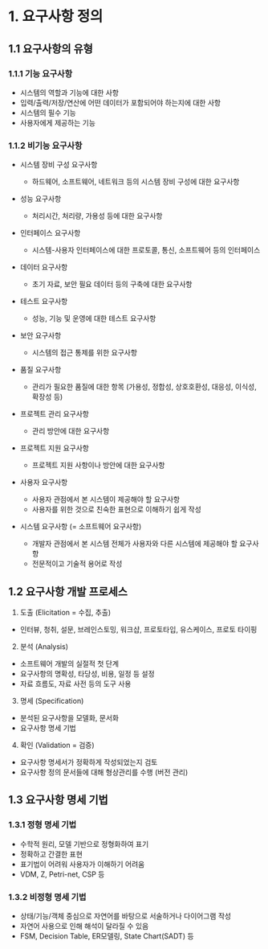 # 1. 요구사항 정의
## 1.1 요구사항의 유형
### 1.1.1 기능 요구사항
- 시스템의 역할과 기능에 대한 사항
- 입력/출력/저장/연산에 어떤 데이터가 포함되어야 하는지에 대한 사항
- 시스템의 필수 기능
- 사용자에게 제공하는 기능

### 1.1.2 비기능 요구사항
- 시스템 장비 구성 요구사항
	+ 하드웨어, 소프트웨어, 네트워크 등의 시스템 장비 구성에 대한 요구사항

- 성능 요구사항
	+ 처리시간, 처리량, 가용성 등에 대한 요구사항

- 인터페이스 요구사항
	+ 시스템-사용자 인터페이스에 대한 프로토콜, 통신, 소프트웨어 등의 인터페이스

- 데이터 요구사항
	+ 초기 자료, 보안 필요 데이터 등의 구축에 대한 요구사항

- 테스트 요구사항
	+ 성능, 기능 및 운영에 대한  테스트 요구사항

- 보안 요구사항
	+ 시스템의 접근 통제를 위한 요구사항

- 품질 요구사항
	+ 관리가 필요한 품질에 대한 항목 (가용성, 정합성, 상호호환성, 대응성, 이식성, 확장성 등)

- 프로젝트 관리 요구사항
	+ 관리 방안에 대한 요구사항

- 프로젝트 지원 요구사항
	+ 프로젝트 지원 사항이나 방안에 대한 요구사항

- 사용자 요구사항
	+ 사용자 관점에서 본 시스템이 제공해야 할 요구사항
	+ 사용자를 위한 것으로 친숙한 표현으로 이해하기 쉽게 작성 

- 시스템 요구사항 (= 소프트웨어 요구사항)
	+ 개발자 관점에서 본 시스템 전체가 사용자와 다른 시스템에 제공해야 할 요구사항
	+ 전문적이고 기술적 용어로 작성


## 1.2 요구사항 개발 프로세스
1. 도출 (Elicitation = 수집, 추출)
- 인터뷰, 청취, 설문, 브레인스토밍, 워크샵, 프로토타입, 유스케이스, 프로토 타이핑

2. 분석 (Analysis)
- 소프트웨어 개발의 실절적 첫 단계
- 요구사항의 명확성, 타당성, 비용, 일정 등 설정
- 자료 흐름도, 자료 사전 등의 도구 사용

3. 명세 (Specification)
- 분석된 요구사항을 모델화, 문서화
- 요구사항 명세 기법

4. 확인 (Validation = 검증)
- 요구사항 명세서가 정확하게 작성되었는지 검토
- 요구사항 정의 문서들에 대해 형상관리를 수행 (버전 관리)


## 1.3 요구사항 명세 기법
### 1.3.1 정형 명세 기법
- 수학적 원리, 모델 기반으로 정형화하여 표기
- 정확하고 간결한 표현
- 표기법이 어려워 사용자가 이해하기 어려움
- VDM, Z, Petri-net, CSP 등

### 1.3.2 비정형 명세 기법
- 상태/기능/객체 중심으로 자연어를 바탕으로 서술하거나 다이어그램 작성
- 자연어 사용으로 인해 해석이 달라질 수 있음
- FSM, Decision Table, ER모델링, State Chart(SADT) 등